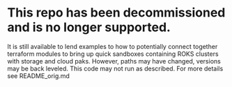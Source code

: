 # This repo has been decommissioned and is no longer supported.  

It is still available to lend examples to how to potentially connect together terraform modules to bring up quick sandboxes containing ROKS clusters with storage and cloud paks.  However, paths may have changed, versions may be back leveled.  This code may not run as described.  For more details see README_orig.md
